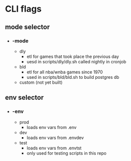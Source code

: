 # CLI flags

## mode selector
- ### -mode
    - dly
        - etl for games that took place the previous day 
        - uesd in scripts/dly/dly.sh called nightly in cronjob
    - bld
        - etl for all nba/wnba games since 1970
        - used in scripts/bld/bld.sh to build postgres db
    - custom (not yet built)

## env selector
- ### -env
    - prod
        - loads env vars from .env
    - dev
        - loads env vars from .envdev 
    - test
        - loads env vars from .envtst
        - only used for testing scripts in this repo
